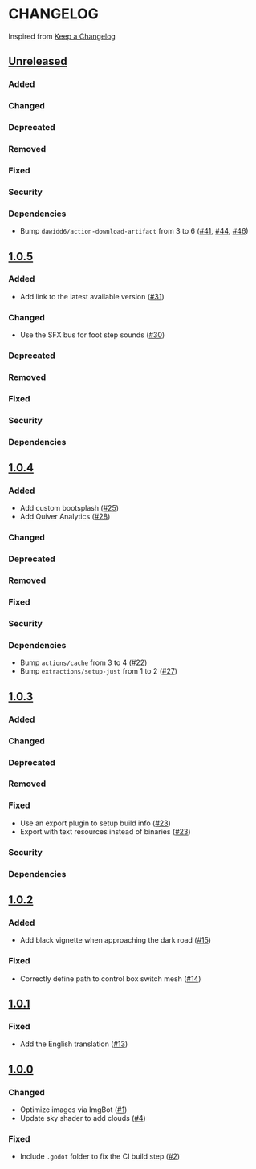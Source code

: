 # CHANGELOG
Inspired from [Keep a Changelog](https://keepachangelog.com/en/1.0.0/)

## [Unreleased]
### Added
### Changed
### Deprecated
### Removed
### Fixed
### Security
### Dependencies
- Bump `dawidd6/action-download-artifact` from 3 to 6 ([#41](https://github.com/MechanicalFlower/HazyRoad/pull/41), [#44](https://github.com/MechanicalFlower/HazyRoad/pull/44), [#46](https://github.com/MechanicalFlower/HazyRoad/pull/46))

## [1.0.5]
### Added
- Add link to the latest available version ([#31](https://github.com/MechanicalFlower/HazyRoad/pull/31))
### Changed
- Use the SFX bus for foot step sounds ([#30](https://github.com/MechanicalFlower/HazyRoad/pull/30))
### Deprecated
### Removed
### Fixed
### Security
### Dependencies

## [1.0.4]
### Added
- Add custom bootsplash ([#25](https://github.com/MechanicalFlower/HazyRoad/pull/25))
- Add Quiver Analytics ([#28](https://github.com/MechanicalFlower/HazyRoad/pull/28))
### Changed
### Deprecated
### Removed
### Fixed
### Security
### Dependencies
- Bump `actions/cache` from 3 to 4 ([#22](https://github.com/MechanicalFlower/HazyRoad/pull/22))
- Bump `extractions/setup-just` from 1 to 2 ([#27](https://github.com/MechanicalFlower/HazyRoad/pull/27))

## [1.0.3]
### Added
### Changed
### Deprecated
### Removed
### Fixed
- Use an export plugin to setup build info ([#23](https://github.com/MechanicalFlower/HazyRoad/pull/23))
- Export with text resources instead of binaries ([#23](https://github.com/MechanicalFlower/HazyRoad/pull/23))
### Security
### Dependencies

## [1.0.2]
### Added
- Add black vignette when approaching the dark road ([#15](https://github.com/MechanicalFlower/HazyRoad/pull/15))
### Fixed
- Correctly define path to control box switch mesh ([#14](https://github.com/MechanicalFlower/HazyRoad/pull/14))

## [1.0.1]
### Fixed
- Add the English translation ([#13](https://github.com/MechanicalFlower/HazyRoad/pull/13))

## [1.0.0]
### Changed
- Optimize images via ImgBot ([#1](https://github.com/MechanicalFlower/HazyRoad/pull/1))
- Update sky shader to add clouds ([#4](https://github.com/MechanicalFlower/HazyRoad/pull/4))
### Fixed
- Include `.godot` folder to fix the CI build step ([#2](https://github.com/MechanicalFlower/HazyRoad/pull/2))

[Unreleased]: https://github.com/MechanicalFlower/HazyRoad/compare/1.0.5...HEAD
[1.0.5]: https://github.com/MechanicalFlower/HazyRoad/compare/1.0.4...1.0.5
[1.0.4]: https://github.com/MechanicalFlower/HazyRoad/compare/1.0.3...1.0.4
[1.0.3]: https://github.com/MechanicalFlower/HazyRoad/compare/1.0.2...1.0.3
[1.0.2]: https://github.com/MechanicalFlower/HazyRoad/compare/1.0.1...1.0.2
[1.0.1]: https://github.com/MechanicalFlower/HazyRoad/compare/1.0.0...1.0.1
[1.0.0]: https://github.com/MechanicalFlower/HazyRoad/commits/1.0.0
